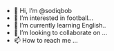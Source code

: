 - 👋 Hi, I’m @sodiqbob
- 👀 I’m interested in football...
- 🌱 I’m currently learning English..
- 💞️ I’m looking to collaborate on ...
- 📫 How to reach me ...

<!---
sodiqbob/sodiqbob is a ✨ special ✨ repository because its `README.md` (this file) appears on your GitHub profile.
You can click the Preview link to take a look at your changes.
--->
